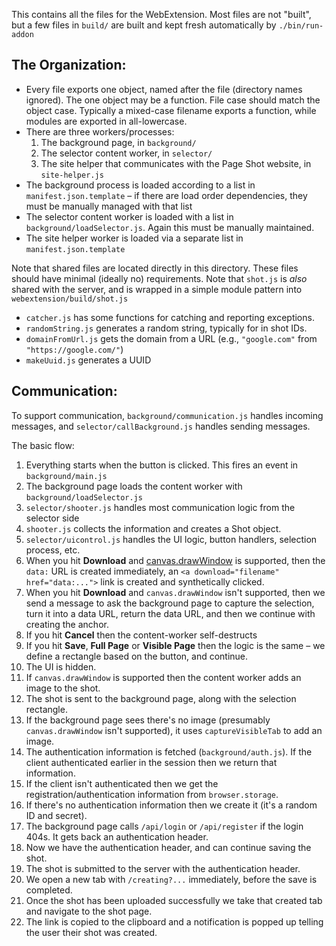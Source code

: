 This contains all the files for the WebExtension.  Most files are not "built", but a few files in `build/` are built and kept fresh automatically by `./bin/run-addon`

## The Organization:

- Every file exports one object, named after the file (directory names ignored).  The one object may be a function.  File case should match the object case.  Typically a mixed-case filename exports a function, while modules are exported in all-lowercase.
- There are three workers/processes:
  1. The background page, in `background/`
  2. The selector content worker, in `selector/`
  3. The site helper that communicates with the Page Shot website, in `site-helper.js`
- The background process is loaded according to a list in `manifest.json.template` – if there are load order dependencies, they must be manually managed with that list
- The selector content worker is loaded with a list in `background/loadSelector.js`.  Again this must be manually maintained.
- The site helper worker is loaded via a separate list in `manifest.json.template`

Note that shared files are located directly in this directory.  These files should have minimal (ideally no) requirements.  Note that `shot.js` is *also* shared with the server, and is wrapped in a simple module pattern into `webextension/build/shot.js`

- `catcher.js` has some functions for catching and reporting exceptions.
- `randomString.js` generates a random string, typically for in shot IDs.
- `domainFromUrl.js` gets the domain from a URL (e.g., `"google.com"` from `"https://google.com/"`)
- `makeUuid.js` generates a UUID

## Communication:

To support communication, `background/communication.js` handles incoming messages, and `selector/callBackground.js` handles sending messages.

The basic flow:

1. Everything starts when the button is clicked.  This fires an event in `background/main.js`
2. The background page loads the content worker with `background/loadSelector.js`
3. `selector/shooter.js` handles most communication logic from the selector side
4. `shooter.js` collects the information and creates a Shot object.  
5. `selector/uicontrol.js` handles the UI logic, button handlers, selection process, etc.
6. When you hit **Download** and [canvas.drawWindow](https://developer.mozilla.org/en-US/docs/Web/API/CanvasRenderingContext2D/drawWindow) is supported, then the `data:` URL is created immediately, an `<a download="filename" href="data:...">` link is created and synthetically clicked.
7. When you hit **Download** and `canvas.drawWindow` isn't supported, then we send a message to ask the background page to capture the selection, turn it into a data URL, return the data URL, and then we continue with creating the anchor.
8. If you hit **Cancel** then the content-worker self-destructs
9. If you hit **Save**, **Full Page** or **Visible Page** then the logic is the same – we define a rectangle based on the button, and continue.
10. The UI is hidden.
11. If `canvas.drawWindow` is supported then the content worker adds an image to the shot.
12. The shot is sent to the background page, along with the selection rectangle.
13. If the background page sees there's no image (presumably `canvas.drawWindow` isn't supported), it uses `captureVisibleTab` to add an image.
14. The authentication information is fetched (`background/auth.js`).  If the client authenticated earlier in the session then we return that information.
15. If the client isn't authenticated then we get the registration/authentication information from `browser.storage`.
16. If there's no authentication information then we create it (it's a random ID and secret).
17. The background page calls `/api/login` or `/api/register` if the login 404s.  It gets back an authentication header.
18. Now we have the authentication header, and can continue saving the shot.
19. The shot is submitted to the server with the authentication header.
20. We open a new tab with `/creating?...` immediately, before the save is completed.
21. Once the shot has been uploaded successfully we take that created tab and navigate to the shot page.
22. The link is copied to the clipboard and a notification is popped up telling the user their shot was created.
